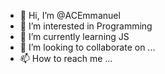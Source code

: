 - 👋 Hi, I’m @ACEmmanuel
- 👀 I’m interested in Programming
- 🌱 I’m currently learning JS
- 💞️ I’m looking to collaborate on ...
- 📫 How to reach me ...

<!---
ACEmmanuel/ACEmmanuel is a ✨ special ✨ repository because its `README.md` (this file) appears on your GitHub profile.
You can click the Preview link to take a look at your changes.
--->
